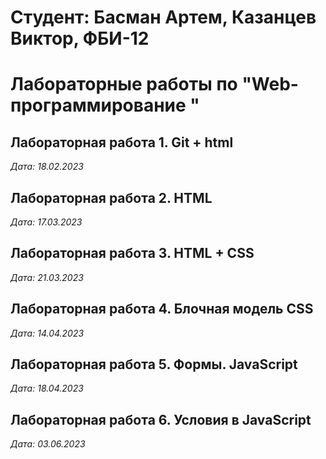 # Студент: Басман Артем, Казанцев Виктор, ФБИ-12

# Лабораторные работы по "Web-программирование "

## Лабораторная работа 1. Git + html

*Дата: 18.02.2023*

## Лабораторная работа 2. HTML

*Дата: 17.03.2023*

## Лабораторная работа 3. HTML + CSS

*Дата: 21.03.2023*

## Лабораторная работа 4. Блочная модель CSS

*Дата: 14.04.2023*

## Лабораторная работа 5. Формы. JavaScript

*Дата: 18.04.2023*

## Лабораторная работа 6. Условия в JavaScript


*Дата: 03.06.2023*
